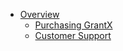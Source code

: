 * [Overview](README.md)
  * [Purchasing GrantX](README.md?id=purchasing-grantx)
  * [Customer Support](README.md?id=customer-support)
